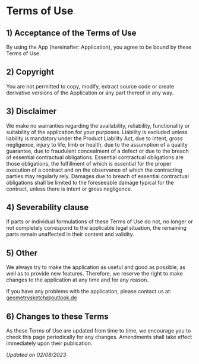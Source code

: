 # Terms of Use

## 1) Acceptance of the Terms of Use
By using the App (hereinafter: Application), you agree to be bound by these Terms of Use.

## 2) Copyright
You are not permitted to copy, modify, extract source code or create derivative versions of the Application or any part thereof in any way.

## 3) Disclaimer
We make no warranties regarding the availability, reliability, functionality or suitability of the application for your purposes. Liability is excluded unless liability is mandatory under the Product Liability Act, due to intent, gross negligence, injury to life, limb or health, due to the assumption of a quality guarantee, due to fraudulent concealment of a defect or due to the breach of essential contractual obligations. Essential contractual obligations are those obligations, the fulfillment of which is essential for the proper execution of a contract and on the observance of which the contracting parties may regularly rely. Damages due to breach of essential contractual obligations shall be limited to the foreseeable damage typical for the contract, unless there is intent or gross negligence.

## 4) Severability clause
If parts or individual formulations of these Terms of Use do not, no longer or not completely correspond to the applicable legal situation, the remaining parts remain unaffected in their content and validity.

## 5) Other
We always try to make the application as useful and good as possible, as well as to provide new features. 
Therefore, we reserve the right to make changes to the application at any time and for any reason. 

If you have any problems with the application, please contact us at: geometrysketch@outlook.de

## 6) Changes to these Terms
As these Terms of Use are updated from time to time, we encourage you to check this page periodically for any changes. Amendments shall take effect immediately upon their publication.

*Updated on 02/08/2023*
